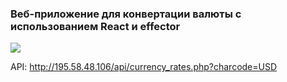 ### Веб-приложение для конвертации валюты с использованием React и effector

![](images/1.png)

API: http://195.58.48.106/api/currency_rates.php?charcode=USD

